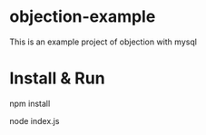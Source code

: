 # objection-example
This is an example project of objection with mysql

# Install & Run
npm install

node index.js
